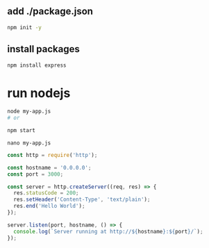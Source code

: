 ## add ./package.json
```sh
npm init -y
```


## install packages
```sh
npm install express
```


# run nodejs 
```sh
node my-app.js
# or 

npm start
```


`nano my-app.js`
```js
const http = require('http');

const hostname = '0.0.0.0';
const port = 3000;

const server = http.createServer((req, res) => {
  res.statusCode = 200;
  res.setHeader('Content-Type', 'text/plain');
  res.end('Hello World');
});

server.listen(port, hostname, () => {
  console.log(`Server running at http://${hostname}:${port}/`);
});
```
